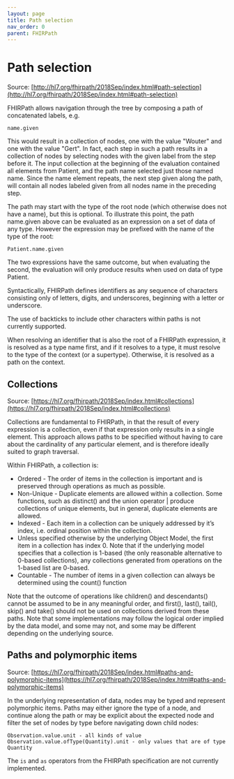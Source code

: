 ```yaml
---
layout: page
title: Path selection
nav_order: 0
parent: FHIRPath
---
```


# Path selection

Source:
[http://hl7.org/fhirpath/2018Sep/index.html#path-selection](http://hl7.org/fhirpath/2018Sep/index.html#path-selection)

FHIRPath allows navigation through the tree by composing a path of concatenated
labels, e.g.

```
name.given
```

This would result in a collection of nodes, one with the value "Wouter" and one
with the value "Gert". In fact, each step in such a path results in a collection
of nodes by selecting nodes with the given label from the step before it. The
input collection at the beginning of the evaluation contained all elements from
Patient, and the path name selected just those named name. Since the name
element repeats, the next step given along the path, will contain all nodes
labeled given from all nodes name in the preceding step.

The path may start with the type of the root node (which otherwise does not have
a name), but this is optional. To illustrate this point, the path name.given
above can be evaluated as an expression on a set of data of any type. However
the expression may be prefixed with the name of the type of the root:

```
Patient.name.given
```

The two expressions have the same outcome, but when evaluating the second, the
evaluation will only produce results when used on data of type Patient.

Syntactically, FHIRPath defines identifiers as any sequence of characters
consisting only of letters, digits, and underscores, beginning with a letter or
underscore.

<div class="callout warning">The use of backticks to include other characters within paths is not currently supported.</div>

When resolving an identifier that is also the root of a FHIRPath expression, it
is resolved as a type name first, and if it resolves to a type, it must resolve
to the type of the context (or a supertype). Otherwise, it is resolved as a path
on the context.

## Collections

Source:
[https://hl7.org/fhirpath/2018Sep/index.html#collections](https://hl7.org/fhirpath/2018Sep/index.html#collections)

Collections are fundamental to FHIRPath, in that the result of every expression
is a collection, even if that expression only results in a single element. This
approach allows paths to be specified without having to care about the
cardinality of any particular element, and is therefore ideally suited to graph
traversal.

Within FHIRPath, a collection is:

- Ordered - The order of items in the collection is important and is preserved
  through operations as much as possible.
- Non-Unique - Duplicate elements are allowed within a collection. Some
  functions, such as distinct() and the union operator | produce collections of
  unique elements, but in general, duplicate elements are allowed.
- Indexed - Each item in a collection can be uniquely addressed by it’s index,
  i.e. ordinal position within the collection.
- Unless specified otherwise by the underlying Object Model, the first item in a
  collection has index 0. Note that if the underlying model specifies that a
  collection is 1-based (the only reasonable alternative to 0-based
  collections), any collections generated from operations on the 1-based list
  are 0-based.
- Countable - The number of items in a given collection can always be determined
  using the count() function

Note that the outcome of operations like children() and descendants() cannot be
assumed to be in any meaningful order, and first(), last(), tail(), skip() and
take() should not be used on collections derived from these paths. Note that
some implementations may follow the logical order implied by the data model, and
some may not, and some may be different depending on the underlying source.

## Paths and polymorphic items

Source:
[https://hl7.org/fhirpath/2018Sep/index.html#paths-and-polymorphic-items](https://hl7.org/fhirpath/2018Sep/index.html#paths-and-polymorphic-items)

In the underlying representation of data, nodes may be typed and represent
polymorphic items. Paths may either ignore the type of a node, and continue
along the path or may be explicit about the expected node and filter the set of
nodes by type before navigating down child nodes:

```
Observation.value.unit - all kinds of value
Observation.value.ofType(Quantity).unit - only values that are of type Quantity
```

<div class="callout warning">The <code>is</code> and <code>as</code> operators from the FHIRPath specification are not currently implemented.</div>
